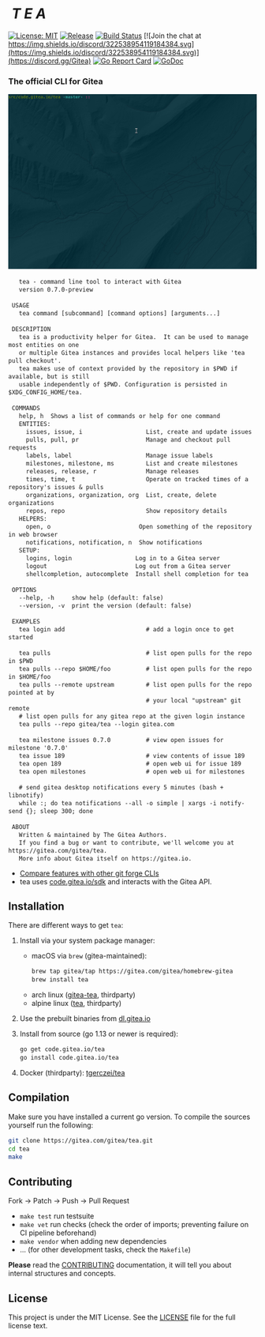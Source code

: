 # <img alt='' src='https://gitea.com/repo-avatars/550-80a3a8c2ab0e2c2d69f296b7f8582485' height="40"/> *T E A*

[![License: MIT](https://img.shields.io/badge/License-MIT-blue.svg)](https://opensource.org/licenses/MIT) [![Release](https://raster.shields.io/badge/dynamic/json.svg?label=release&url=https://gitea.com/api/v1/repos/gitea/tea/releases&query=$[0].tag_name)](https://gitea.com/gitea/tea/releases) [![Build Status](https://drone.gitea.com/api/badges/gitea/tea/status.svg)](https://drone.gitea.com/gitea/tea) [![Join the chat at https://img.shields.io/discord/322538954119184384.svg](https://img.shields.io/discord/322538954119184384.svg)](https://discord.gg/Gitea) [![Go Report Card](https://goreportcard.com/badge/code.gitea.io/tea)](https://goreportcard.com/report/code.gitea.io/tea) [![GoDoc](https://godoc.org/code.gitea.io/tea?status.svg)](https://godoc.org/code.gitea.io/tea)

### The official CLI for Gitea

![demo gif](./demo.gif)

```
   tea - command line tool to interact with Gitea
   version 0.7.0-preview

 USAGE
   tea command [subcommand] [command options] [arguments...]

 DESCRIPTION
   tea is a productivity helper for Gitea.  It can be used to manage most entities on one
   or multiple Gitea instances and provides local helpers like 'tea pull checkout'.
   tea makes use of context provided by the repository in $PWD if available, but is still
   usable independently of $PWD. Configuration is persisted in $XDG_CONFIG_HOME/tea.

 COMMANDS
   help, h  Shows a list of commands or help for one command
   ENTITIES:
     issues, issue, i                  List, create and update issues
     pulls, pull, pr                   Manage and checkout pull requests
     labels, label                     Manage issue labels
     milestones, milestone, ms         List and create milestones
     releases, release, r              Manage releases
     times, time, t                    Operate on tracked times of a repository's issues & pulls
     organizations, organization, org  List, create, delete organizations
     repos, repo                       Show repository details
   HELPERS:
     open, o                         Open something of the repository in web browser
     notifications, notification, n  Show notifications
   SETUP:
     logins, login                  Log in to a Gitea server
     logout                         Log out from a Gitea server
     shellcompletion, autocomplete  Install shell completion for tea

 OPTIONS
   --help, -h     show help (default: false)
   --version, -v  print the version (default: false)

 EXAMPLES
   tea login add                       # add a login once to get started

   tea pulls                           # list open pulls for the repo in $PWD
   tea pulls --repo $HOME/foo          # list open pulls for the repo in $HOME/foo
   tea pulls --remote upstream         # list open pulls for the repo pointed at by
                                       # your local "upstream" git remote
   # list open pulls for any gitea repo at the given login instance
   tea pulls --repo gitea/tea --login gitea.com

   tea milestone issues 0.7.0          # view open issues for milestone '0.7.0'
   tea issue 189                       # view contents of issue 189
   tea open 189                        # open web ui for issue 189
   tea open milestones                 # open web ui for milestones

   # send gitea desktop notifications every 5 minutes (bash + libnotify)
   while :; do tea notifications --all -o simple | xargs -i notify-send {}; sleep 300; done

 ABOUT
   Written & maintained by The Gitea Authors.
   If you find a bug or want to contribute, we'll welcome you at https://gitea.com/gitea/tea.
   More info about Gitea itself on https://gitea.io.
```

- [Compare features with other git forge CLIs](./FEATURE-COMPARISON.md)
- tea uses [code.gitea.io/sdk](https://code.gitea.io/sdk) and interacts with the Gitea API.

## Installation

There are different ways to get `tea`:

1. Install via your system package manager:
    - macOS via `brew` (gitea-maintained):
      ```sh
      brew tap gitea/tap https://gitea.com/gitea/homebrew-gitea
      brew install tea
      ```
    - arch linux ([gitea-tea](https://aur.archlinux.org/packages/gitea-tea), thirdparty)
    - alpine linux ([tea](https://pkgs.alpinelinux.org/packages?name=tea&branch=edge), thirdparty)

2. Use the prebuilt binaries from [dl.gitea.io](https://dl.gitea.io/tea/)

3. Install from source (go 1.13 or newer is required):
    ```sh
    go get code.gitea.io/tea
    go install code.gitea.io/tea
    ```

4. Docker (thirdparty): [tgerczei/tea](https://hub.docker.com/r/tgerczei/tea)

## Compilation

Make sure you have installed a current go version.
To compile the sources yourself run the following:

```sh
git clone https://gitea.com/gitea/tea.git
cd tea
make
```

## Contributing

Fork -> Patch -> Push -> Pull Request

- `make test` run testsuite
- `make vet`  run checks (check the order of imports; preventing failure on CI pipeline beforehand)
- `make vendor` when adding new dependencies
- ... (for other development tasks, check the `Makefile`)

**Please** read the [CONTRIBUTING](CONTRIBUTING.md) documentation, it will tell you about internal structures and concepts.

## License

This project is under the MIT License. See the [LICENSE](LICENSE) file for the
full license text.
